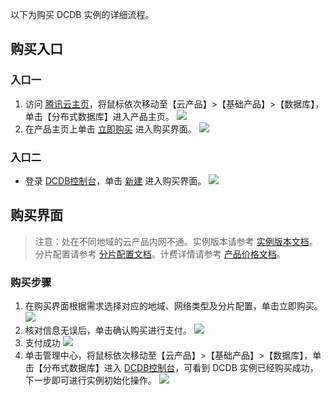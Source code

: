 以下为购买 DCDB 实例的详细流程。
## 购买入口
### 入口一
1. 访问 [腾讯云主页](https://cloud.tencent.com/)，将鼠标依次移动至【云产品】>【基础产品】>【数据库】，单击【分布式数据库】进入产品主页。
	![](https://mc.qcloudimg.com/static/img/1203b374946e09e85f1a02fb19a3b79a/r1.png)
2. 在产品主页上单击 [立即购买](https://buy.cloud.tencent.com/dcdb)        进入购买界面。
	![](https://mc.qcloudimg.com/static/img/26425fc96f8cea1e96e1b2c48d2b6271/r2.png)

### 入口二
- 登录 [DCDB控制台](https://console.cloud.tencent.com/dcdb)，单击   [新建](https://buy.cloud.tencent.com/dcdb) 进入购买界面。
	![](https://mc.qcloudimg.com/static/img/25aa7debecf09d31335bb9a30704504e/r3.png)
	
## 购买界面
> 注意：处在不同地域的云产品内网不通。实例版本请参考 [实例版本文档](https://cloud.tencent.com/document/product/237/6918)。分片配置请参考 [分片配置文档](https://cloud.tencent.com/document/product/557/9347)。计费详情请参考 [产品价格文档](https://cloud.tencent.com/document/product/237/2034)。

### 购买步骤
1. 在购买界面根据需求选择对应的地域、网络类型及分片配置，单击立即购买。
	![](https://mc.qcloudimg.com/static/img/051a7de68a20dc41cc3680cfc0a9bfa7/r4.png)
2. 核对信息无误后，单击确认购买进行支付。
	![](https://mc.qcloudimg.com/static/img/0cb3fffe71e6d653c46ebc3ec4c5d422/r5.png)
3. 支付成功
![](https://mc.qcloudimg.com/static/img/7421e2cbc982bd42e0c571217f2cb158/r6.png)
4. 单击管理中心，将鼠标依次移动至【云产品】>【基础产品】>【数据库】，单击【分布式数据库】进入 [DCDB控制台](https://console.cloud.tencent.com/dcdb)，可看到 DCDB 实例已经购买成功，下一步即可进行实例初始化操作。
![](https://mc.qcloudimg.com/static/img/7450c364af30f59e4ae1f9541f66a3af/r7.png)